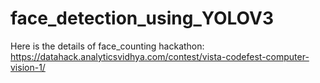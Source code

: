 # face_detection_using_YOLOV3

Here is the details of face_counting hackathon: https://datahack.analyticsvidhya.com/contest/vista-codefest-computer-vision-1/
